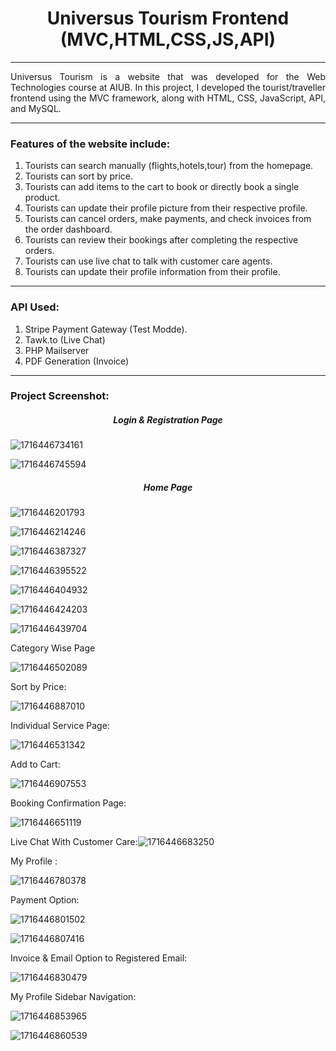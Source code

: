 <h1 align = center> Universus Tourism Frontend (MVC,HTML,CSS,JS,API)</h1>

---

<p align=justify>Universus Tourism is a website that was developed for the Web Technologies course at AIUB. In this project, I developed the tourist/traveller frontend using the MVC framework, along with HTML, CSS, JavaScript, API, and MySQL.</p>

---

### **Features of the website include:**

1. Tourists can search manually (flights,hotels,tour) from the homepage.
2. Tourists can sort by price.
3. Tourists can add items to the cart to book or directly book a single product.
4. Tourists can update their profile picture from their respective profile.
5. Tourists can cancel orders, make payments, and check invoices from the order dashboard.
6. Tourists can review their bookings after completing the respective orders.
7. Tourists can use live chat to talk with customer care agents.
8. Tourists can update their profile information from their profile.

---

### API Used:

1. Stripe Payment Gateway (Test Modde).
2. Tawk.to (Live Chat)
3. PHP Mailserver
4. PDF Generation (Invoice)

---

### Project Screenshot:

<h5 align = center>Login & Registration Page</h5>

![1716446734161](image/README/1716446734161.png)

![1716446745594](image/README/1716446745594.png)

<h5 align = center>Home Page</h5>

![1716446201793](image/README/1716446201793.png)

![1716446214246](image/README/1716446214246.png)

![1716446387327](image/README/1716446387327.png)

![1716446395522](image/README/1716446395522.png)

![1716446404932](image/README/1716446404932.png)

![1716446424203](image/README/1716446424203.png)

![1716446439704](image/README/1716446439704.png)

Category Wise Page

![1716446502089](image/README/1716446502089.png)

Sort by Price:

![1716446887010](image/README/1716446887010.png)

Individual Service Page:

![1716446531342](image/README/1716446531342.png)

Add to Cart:

![1716446907553](image/README/1716446907553.png)

Booking Confirmation Page:

![1716446651119](image/README/1716446651119.png)

Live Chat With Customer Care:![1716446683250](image/README/1716446683250.png)

My Profile :

![1716446780378](image/README/1716446780378.png)

Payment Option: 

![1716446801502](image/README/1716446801502.png)

![1716446807416](image/README/1716446807416.png)

Invoice & Email Option to Registered Email:

![1716446830479](image/README/1716446830479.png)

My Profile Sidebar Navigation:

![1716446853965](image/README/1716446853965.png)

![1716446860539](image/README/1716446860539.png)
